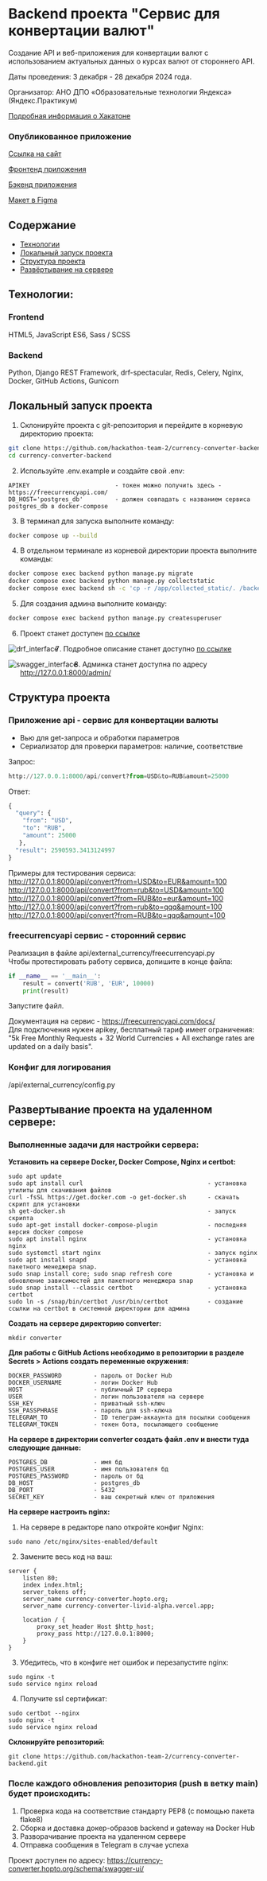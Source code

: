 # Backend проекта "Сервис для конвертации валют"

Создание API и веб-приложения для конвертации валют с использованием актуальных данных о курсах валют от стороннего API.

Даты проведения: 3 декабря - 28 декабря 2024 года.

Организатор: АНО ДПО «Образовательные технологии Яндекса» (Яндекс.Практикум)

[Подробная информация о Хакатоне](https://docs.google.com/document/d/1nQz2IvNutPv28m0HGASbrWm13tV1RCPeAaySq19uk1w/edit?tab=t.0)

### Опубликованное приложение

[Ссылка на сайт](https://currency-converter-livid-alpha.vercel.app/)

[Фронтенд приложения](https://github.com/hackathon-team-2/currency-converter-frontend)

[Бэкенд приложения](https://github.com/hackathon-team-2/currency-converter-backend)

[Макет в Figma](https://www.figma.com/design/PHxF5BGFK2kv0NvCDQu1xE/%D0%9A%D0%BE%D0%BD%D0%B2%D0%B5%D1%80%D1%82%D0%B5%D1%80?node-id=1-3&t=hhRhzISQrox11Nxz-0)

## Содержание
- [Технологии](#технологии)
- [Локальный запуск проекта](#локальный-запуск-проекта)
- [Структура проекта](#структура-проекта)
- [Развёртывание на сервере](#развертывание-проекта-на-удаленном-сервере)


## Технологии:
### Frontend
HTML5, JavaScript ES6, Sass / SCSS
### Backend
Python, Django REST Framework, drf-spectacular, Redis, Celery, Nginx, Docker, GitHub Actions, Gunicorn


## Локальный запуск проекта
1. Склонируйте проекта с git-репозитория и перейдите в корневую директорию проекта:
```bash
git clone https://github.com/hackathon-team-2/currency-converter-backend.git
cd currency-converter-backend
```
2. Используйте .env.example и создайте свой .env:
```
APIKEY                        - токен можно получить здесь - https://freecurrencyapi.com/                
DB_HOST='postgres_db'         - должен совпадать с названием сервиса postgres_db в docker-compose
```

3. В терминал для запуска выполните команду:

```bash
docker compose up --build  
```

4. В отдельном терминале из корневой директории проекта выполните команды:
```bash
docker compose exec backend python manage.py migrate
docker compose exec backend python manage.py collectstatic
docker compose exec backend sh -c 'cp -r /app/collected_static/. /backend_static/static/'
```

5. Для создания админа выполните команду:
```bash
docker compose exec backend python manage.py createsuperuser
```

6. Проект станет доступен [по ссылке](http://127.0.0.1:8000/api/convert/?from=USD&to=EUR&amount=1000)
<img src="screens/drf_interface.png" alt="drf_interface" style="float: left; margin-right: 10px;" />

7. Подробное описание станет доступно [по ссылке](http://127.0.0.1:8000/schema/swagger-ui/)
<img src="screens/swagger_interface.png" alt="swagger_interface" style="float: left; margin-right: 10px;" />

8. Админка станет доступна по адресу http://127.0.0.1:8000/admin/


## Структура проекта

### Приложение api - сервис для конвертации валюты
- Вью для get-запроса и обработки параметров  
- Сериализатор для проверки параметров: наличие, соответствие    

Запрос:  
```python
http://127.0.0.1:8000/api/convert?from=USD&to=RUB&amount=25000
```
  
Ответ:  
```python
{
  "query": {
    "from": "USD",
    "to": "RUB",
    "amount": 25000
   },
  "result": 2590593.3413124997
}  
```
Примеры для тестирования сервиса:  
http://127.0.0.1:8000/api/convert?from=USD&to=EUR&amount=100  
http://127.0.0.1:8000/api/convert?from=rub&to=USD&amount=100  
http://127.0.0.1:8000/api/convert?from=RUB&to=eur&amount=100  
http://127.0.0.1:8000/api/convert?from=rub&to=qqq&amount=100  
http://127.0.0.1:8000/api/convert?from=RUB&to=qqq&amount=100 


### freecurrencyapi сервис - сторонний сервис
Реализация в файле api/external_currency/freecurrencyapi.py  
Чтобы протестировать работу сервиса, допишите в конце файла:  
```python
if __name__ == '__main__':
    result = convert('RUB', 'EUR', 10000)
    print(result)
```
Запустите файл.

Документация на сервис - https://freecurrencyapi.com/docs/  
Для подключения нужен apikey, бесплатный тариф имеет ограничения: "5k Free Monthly Requests + 32 World Currencies + All exchange rates are updated on a daily basis".  

### Конфиг для логирования
/api/external_currency/config.py

## Развертывание проекта на удаленном сервере:
### Выполненные задачи для настройки сервера:
**Установить на сервере Docker, Docker Compose, Nginx и certbot:**
```
sudo apt update
sudo apt install curl                                   - установка утилиты для скачивания файлов
curl -fsSL https://get.docker.com -o get-docker.sh      - скачать скрипт для установки
sh get-docker.sh                                        - запуск скрипта
sudo apt-get install docker-compose-plugin              - последняя версия docker compose
sudo apt install nginx                                  - установка nginx
sudo systemctl start nginx                              - запуск nginx
sudo apt install snapd                                  - установка пакетного менеджера snap.
sudo snap install core; sudo snap refresh core          - установка и обновление зависимостей для пакетного менеджера snap
sudo snap install --classic certbot                     - установка certbot
sudo ln -s /snap/bin/certbot /usr/bin/certbot           - создание ссылки на certbot в системной директории для админа

```
**Создать на сервере директорию converter:**
```
mkdir converter
```

**Для работы с GitHub Actions необходимо в репозитории в разделе Secrets > Actions создать переменные окружения:**
```
DOCKER_PASSWORD         - пароль от Docker Hub
DOCKER_USERNAME         - логин Docker Hub
HOST                    - публичный IP сервера
USER                    - логин пользователя на сервере
SSH_KEY                 - приватный ssh-ключ
SSH_PASSPHRASE          - пароль для ssh-ключа
TELEGRAM_TO             - ID телеграм-аккаунта для посылки сообщения
TELEGRAM_TOKEN          - токен бота, посылающего сообщение
```
**На сервере в директории converter создать файл .env и внести туда следующие данные:**
```
POSTGRES_DB             - имя бд
POSTGRES_USER           - имя пользователя бд
POSTGRES_PASSWORD       - пароль от бд
DB_HOST                 - postgres_db
DB_PORT                 - 5432
SECRET_KEY              - ваш секретный ключ от приложения
``` 
**На сервере настроить nginx:**
1. На сервере в редакторе nano откройте конфиг Nginx:
```
sudo nano /etc/nginx/sites-enabled/default
```
2. Замените весь код на ваш:
```
server {
    listen 80;
    index index.html;
    server_tokens off;
    server_name currency-converter.hopto.org;
    server_name currency-converter-livid-alpha.vercel.app;

    location / {
        proxy_set_header Host $http_host;
        proxy_pass http://127.0.0.1:8000;
    }
}
```
3. Убедитесь, что в конфиге нет ошибок и перезапустите nginx:
```
sudo nginx -t
sudo service nginx reload
```
4. Получите ssl сертификат:
```
sudo certbot --nginx
sudo nginx -t
sudo service nginx reload
```
**Склонируйте репозиторий:**
```
git clone https://github.com/hackathon-team-2/currency-converter-backend.git
```
### После каждого обновления репозитория (push в ветку main) будет происходить:

1. Проверка кода на соответствие стандарту PEP8 (с помощью пакета flake8)
2. Сборка и доставка докер-образов backend и gateway на Docker Hub
3. Разворачивание проекта на удаленном сервере
4. Отправка сообщения в Telegram в случае успеха

Проект доступен по адресу: https://currency-converter.hopto.org/schema/swagger-ui/